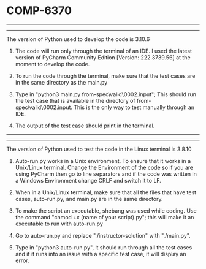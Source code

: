 # COMP-6370
-------------------------------------------------------------------------------

-------------------------------------------------------------------------------
The version of Python used to develop the code is 3.10.6

1. The code will run only through the terminal of an IDE. I used the latest version of PyCharm Community Edition [Version: 222.3739.56] at the moment to develop the code.

2. To run the code through the terminal, make sure that the test cases are in the same directory as the main.py

3. Type in "python3 main.py from-spec\valid\0002.input"; This should run the test case that is available in the directory of from-spec\valid\0002.input. This is the only way to test manually through an IDE.

4. The output of the test case should print in the terminal. 

-------------------------------------------------------------------------------

-------------------------------------------------------------------------------
The version of Python used to test the code in the Linux terminal is 3.8.10


1. Auto-run.py works in a Unix environment. To ensure that it works in a Unix/Linux terminal. Change the Environment of the code so if you are using PyCharm then go to line separators and if the code was written in a Windows Environment change CRLF and switch it to LF.

2. When in a Unix/Linux terminal, make sure that all the files that have test cases, auto-run.py, and main.py are in the same directory. 

3. To make the script an executable, shebang was used while coding. Use the command "chmod +x (name of your script).py"; this will make it an executable to run with auto-run.py

4. Go to auto-run.py and replace "./instructor-solution" with "./main.py".

5. Type in "python3 auto-run.py", it should run through all the test cases and if it runs into an issue with a specific test case, it will display an error. 

